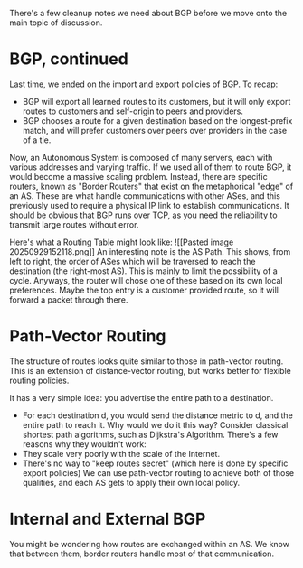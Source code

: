 There's a few cleanup notes we need about BGP before we move onto the main topic of discussion.
# BGP, continued
Last time, we ended on the import and export policies of BGP. To recap:
- BGP will export all learned routes to its customers, but it will only export routes to customers and self-origin to peers and providers.
- BGP chooses a route for a given destination based on the longest-prefix match, and will prefer customers over peers over providers in the case of a tie.

Now, an Autonomous System is composed of many servers, each with various addresses and varying traffic. If we used all of them to route BGP, it would become a massive scaling problem. Instead, there are specific routers, known as "Border Routers" that exist on the metaphorical "edge" of an AS. These are what handle communications with other ASes, and this previously used to require a physical IP link to establish communications. It should be obvious that BGP runs over TCP, as you need the reliability to transmit large routes without error.

Here's what a Routing Table might look like:
![[Pasted image 20250929152118.png]]
An interesting note is the AS Path. This shows, from left to right, the order of ASes which will be traversed to reach the destination (the right-most AS). This is mainly to limit the possibility of a cycle. Anyways, the router will chose one of these based on its own local preferences. Maybe the top entry is a customer provided route, so it will forward a packet through there.

# Path-Vector Routing
The structure of routes looks quite similar to those in path-vector routing. This is an extension of distance-vector routing, but works better for flexible routing policies. 

It has a very simple idea: you advertise the entire path to a destination. 
- For each destination d, you would send the distance metric to d, and the entire path to reach it.
Why would we do it this way? Consider classical shortest path algorithms, such as Dijkstra's Algorithm. There's a few reasons why they wouldn't work:
- They scale very poorly with the scale of the Internet.
- There's no way to "keep routes secret" (which here is done by specific export policies)
We can use path-vector routing to achieve both of those qualities, and each AS gets to apply their own local policy.

# Internal and External BGP
You might be wondering how routes are exchanged within an AS. We know that between them, border routers handle most of that communication.